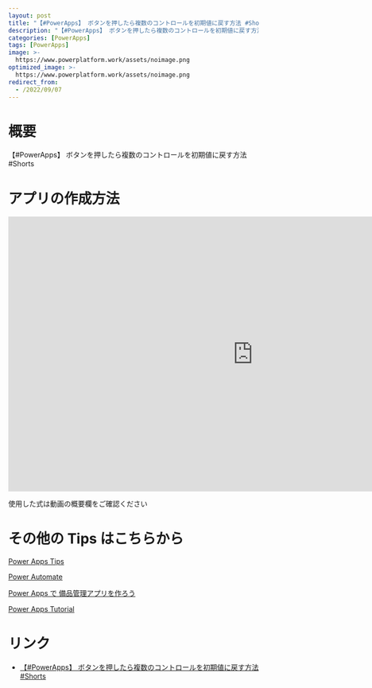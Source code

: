 ```yaml
---
layout: post
title: "【#PowerApps】 ボタンを押したら複数のコントロールを初期値に戻す方法 #Shorts"
description: "【#PowerApps】 ボタンを押したら複数のコントロールを初期値に戻す方法 #Shortsを動画で分かりやすく解説"
categories: [PowerApps]
tags: [PowerApps]
image: >-
  https://www.powerplatform.work/assets/noimage.png
optimized_image: >-
  https://www.powerplatform.work/assets/noimage.png
redirect_from:
  - /2022/09/07
---
```



#  概要

【#PowerApps】 ボタンを押したら複数のコントロールを初期値に戻す方法 #Shorts


# アプリの作成方法

<iframe width="983" height="553" src="https://www.youtube.com/embed/_2YdWdPeNCI" title="YouTube video player" frameborder="0" allow="accelerometer; autoplay; clipboard-write; encrypted-media; gyroscope; picture-in-picture" allowfullscreen></iframe>


使用した式は動画の概要欄をご確認ください


# その他の Tips はこちらから

[Power Apps Tips](https://www.youtube.com/watch?v=VrAQf3JQ7yM&list=PLVhFi1fb3DqakSLVMn22DDcySXh9jtzi- )


[Power Automate](https://www.youtube.com/watch?v=-YnJYT0ASEM&list=PLVhFi1fb3Dqbzic6GieqnLFgD3aTj-eHA)


[Power Apps で 備品管理アプリを作ろう](https://www.youtube.com/playlist?list=PLVhFi1fb3DqZM3HKb8Hea6XEL96990Fyn)


[Power Apps Tutorial](https://www.youtube.com/playlist?list=PLVhFi1fb3DqalxpL974VvAJvV4iWoSbe_)


# リンク


- [【#PowerApps】 ボタンを押したら複数のコントロールを初期値に戻す方法 #Shorts](https://www.youtube.com/watch?v=_2YdWdPeNCI)

